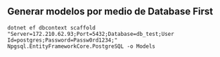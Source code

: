 
## Generar modelos por medio de Database First
```
dotnet ef dbcontext scaffold "Server=172.210.62.93;Port=5432;Database=db_test;User Id=postgres;Password=Passw0rd1234;" Npgsql.EntityFrameworkCore.PostgreSQL -o Models
```